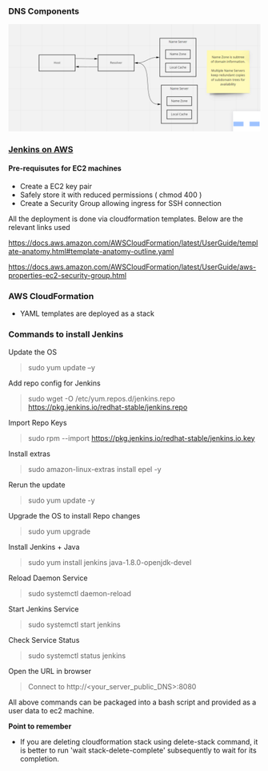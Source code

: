 
### DNS Components

![Alt text](images/dns.png?raw=true "DNS")

### [Jenkins on AWS](https://www.jenkins.io/doc/tutorials/tutorial-for-installing-jenkins-on-AWS/)

#### **Pre-requisutes for EC2 machines**
- Create a EC2 key pair 
- Safely store it with reduced permissions ( chmod 400 )
- Create a Security Group allowing ingress for SSH connection 


All the deployment is done via cloudformation templates.
Below are the relevant links used 

https://docs.aws.amazon.com/AWSCloudFormation/latest/UserGuide/template-anatomy.html#template-anatomy-outline.yaml

https://docs.aws.amazon.com/AWSCloudFormation/latest/UserGuide/aws-properties-ec2-security-group.html


### AWS CloudFormation 
- YAML templates are deployed as a stack

### **Commands to install Jenkins**

Update the OS
> sudo yum update –y

Add repo config for Jenkins
> sudo wget -O /etc/yum.repos.d/jenkins.repo     https://pkg.jenkins.io/redhat-stable/jenkins.repo

Import Repo Keys
> sudo rpm --import https://pkg.jenkins.io/redhat-stable/jenkins.io.key

Install extras 
> sudo amazon-linux-extras install epel -y

Rerun the update
> sudo yum update -y

Upgrade the OS to install Repo changes
> sudo yum upgrade

Install Jenkins + Java
> sudo yum install jenkins java-1.8.0-openjdk-devel

Reload Daemon Service
> sudo systemctl daemon-reload

Start Jenkins Service
>  sudo systemctl start jenkins

Check Service Status
> sudo systemctl status jenkins

Open the URL in browser
> Connect to http://<your_server_public_DNS>:8080 

All above commands can be packaged into a bash script and provided as a user data to ec2 machine.

**Point to remember**
- If you are deleting cloudformation stack using delete-stack command, it is better to run 'wait stack-delete-complete' subsequently to wait for its completion.